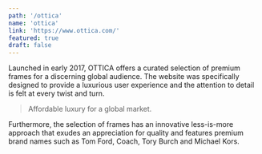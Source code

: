 ```yaml
---
path: '/ottica'
name: 'ottica'
link: 'https://www.ottica.com/'
featured: true
draft: false
---
```


Launched in early 2017, OTTICA offers a curated
selection of premium frames for a discerning global audience.
The website was specifically designed to provide a luxurious
user experience and the attention to detail is felt at every
twist and turn.

  >Affordable luxury for a global market.

Furthermore, the selection of frames has an innovative
less-is-more approach that exudes an appreciation for
quality and features premium brand names such as
Tom Ford, Coach, Tory Burch and Michael Kors.